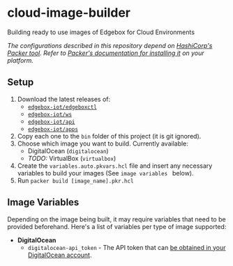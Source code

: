 # cloud-image-builder

Building ready to use images of Edgebox for Cloud Environments

*The configurations described in this repository depend on [HashiCorp's Packer tool](https://www.packer.io/). Refer to [Packer's documentation for installing it](https://learn.hashicorp.com/tutorials/packer/get-started-install-cli#installing-packer) on your platform.*

## Setup

1. Download the latest releases of:
   - [`edgebox-iot/edgeboxctl`](https://github.com/edgebox-iot/edgeboxctl/releases/latest)
   - [`edgebox-iot/ws`](https://github.com/edgebox-iot/ws/releases/latest)
   - [`edgebox-iot/api`](https://github.com/edgebox-iot/api/releases/latest)
   - [`edgebox-iot/apps`](https://github.com/edgebox-iot/apps/releases/latest)
2. Copy each one to the `bin` folder of this project (it is git ignored).
3. Choose which image you want to build. Currently available:
   - DigitalOcean (`digitalocean`) 
   - _TODO:_ VirtualBox (`virtualbox`)
4. Create the `variables.auto.pkvars.hcl` file and insert any necessary variables to build your images (See `image variables ` below).
5. Run `packer build [image_name].pkr.hcl`

## Image Variables

Depending on the image being built, it may require variables that need to be provided beforehand. Here's a list of variables per type of image supported:

- **DigitalOcean**
  - `digitalocean-api_token` - The API token that can [be obtained in your DigitalOcean account](https://docs.digitalocean.com/reference/api/create-personal-access-token/). 


